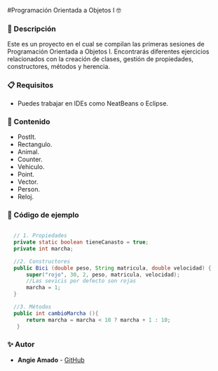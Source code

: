#Programación Orientada a Objetos I 🤓

### 📌 Descripción
Este es un proyecto en el cual se compilan las primeras sesiones de Programación Orientada a Objetos I. Encontrarás diferentes ejercicios relacionados con la creación de clases, gestión de propiedades, constructores, métodos y herencia. 

### 📋 Requisitos

- Puedes trabajar en IDEs como NeatBeans o Eclipse. 

### 📄 Contenido
- PostIt.
- Rectangulo.
- Animal.
- Counter.
- Vehiculo.
- Point.
- Vector.
- Person.
- Reloj.

### 📜 Código de ejemplo
```java

  // 1. Propiedades
  private static boolean tieneCanasto = true; 
  private int marcha;

  //2. Constructores
  public Bici (double peso, String matricula, double velocidad) {
      super("rojo", 30, 2, peso, matricula, velocidad);
      //Las sevicis por defecto son rojas
      marcha = 1;
  }

  //3. Métodos
  public int cambioMarcha (){
      return marcha = marcha < 10 ? marcha + 1 : 10;
   }

```

### ✨ Autor
- **Angie Amado** - [GitHub](https://github.com/angieah17)

